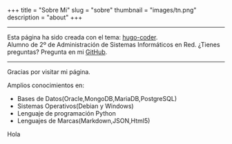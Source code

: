 +++
title = "Sobre Mi"
slug = "sobre"
thumbnail = "images/tn.png"
description = "about"
+++

---------------------------
Esta página ha sido creada con el tema: [hugo-coder](https://github.com/luizdepra/hugo-coder).  
Alumno de 2º de Administración de Sistemas Informáticos en Red.
¿Tienes preguntas? Pregunta en mi [GitHub](https://github.com/alexrr12341/alexblog/issues/new).

---------------------------

Gracias por visitar mi página.

Amplios conocimientos en:

* Bases de Datos(Oracle,MongoDB,MariaDB,PostgreSQL)
* Sistemas Operativos(Debian y Windows)
* Lenguaje de programación Python
* Lenguajes de Marcas(Markdown,JSON,Html5)

Hola
